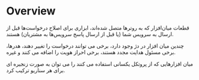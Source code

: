 # Overview

قطعات میان‌افزار که به روترها متصل شده‌اند، ابزاری برای اصلاح درخواست‌ها قبل از ارسال به سرویس شما (یا قبل از ارسال پاسخ سرویس‌ها به مشتریان) هستند.

چندین میان افزار در دژ وجود دارد، برخی می توانند درخواست را تغییر دهند، هدرها، برخی مسئول هدایت مجدد هستند، برخی احراز هویت را اضافه می کنند و غیره.

میان افزارهایی که از پروتکل یکسانی استفاده می کنند را می توان به صورت زنجیره ای برای هر سناریو ترکیب کرد.